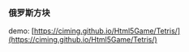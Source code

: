 ### 俄罗斯方块
demo: [https://ciming.github.io/Html5Game/Tetris/](https://ciming.github.io/Html5Game/Tetris/)